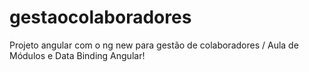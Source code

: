# gestaocolaboradores
Projeto angular com o ng new para gestão de colaboradores / Aula de Módulos e Data Binding Angular!
